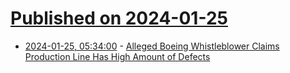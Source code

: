 # [Published on 2024-01-25](index.md)

* [2024-01-25, 05:34:00](https://soylentnews.org/article.pl?sid=24/01/24/1537222&from=rss) - [Alleged Boeing Whistleblower Claims Production Line Has High Amount of Defects](https://soylentnews.org/article.pl?sid=24/01/24/1537222&from=rss)
